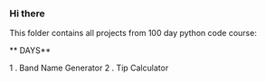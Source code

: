 
 ### Hi there
This folder contains all projects from 100 day python code course:

** DAYS**

1 . Band Name Generator 
2 . Tip Calculator
 

